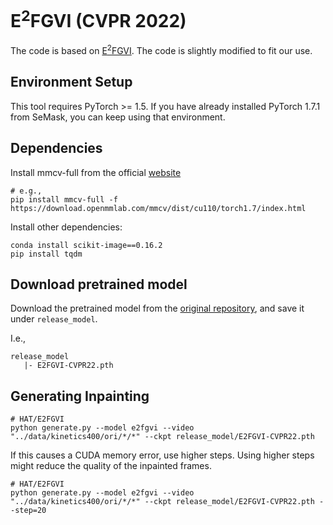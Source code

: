 # E<sup>2</sup>FGVI (CVPR 2022)

The code is based on [E<sup>2</sup>FGVI](https://github.com/MCG-NKU/E2FGVI). The code is slightly modified to fit our use. 

## Environment Setup

This tool requires PyTorch >= 1.5. If you have already installed PyTorch 1.7.1 from SeMask, you can keep using that environment.

## Dependencies

Install mmcv-full from the official [website](https://github.com/open-mmlab/mmcv#installation)

```
# e.g.,
pip install mmcv-full -f https://download.openmmlab.com/mmcv/dist/cu110/torch1.7/index.html
```

Install other dependencies:
```
conda install scikit-image==0.16.2
pip install tqdm 
```

## Download pretrained model

Download the pretrained model from the [original repository](https://github.com/MCG-NKU/E2FGVI#prepare-pretrained-models), and save it under `release_model`.


I.e.,
```
release_model
   |- E2FGVI-CVPR22.pth
```

## Generating Inpainting

```
# HAT/E2FGVI
python generate.py --model e2fgvi --video "../data/kinetics400/ori/*/*" --ckpt release_model/E2FGVI-CVPR22.pth
```

If this causes a CUDA memory error, use higher steps. Using higher steps might reduce the quality of the inpainted frames.

```
# HAT/E2FGVI
python generate.py --model e2fgvi --video "../data/kinetics400/ori/*/*" --ckpt release_model/E2FGVI-CVPR22.pth --step=20
```